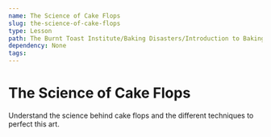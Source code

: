 ```yaml
---
name: The Science of Cake Flops
slug: the-science-of-cake-flops
type: Lesson
path: The Burnt Toast Institute/Baking Disasters/Introduction to Baking Disasters/Cakes and Cupcakes/The Science of Cake Flops
dependency: None
tags:
---
```


# The Science of Cake Flops

Understand the science behind cake flops and the different techniques to perfect this art.
